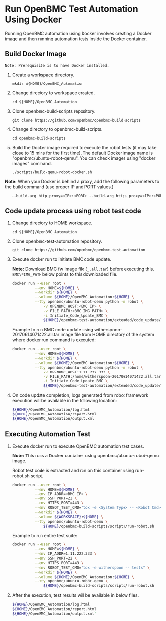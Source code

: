 # Run OpenBMC Test Automation Using Docker

Running OpenBMC automation using Docker involves creating a Docker image and
then running automation tests inside the Docker container.

## Build Docker Image

`Note: Prerequisite is to have Docker installed.`

1. Create a workspace directory.

   `mkdir ${HOME}/OpenBMC_Automation`

2. Change directory to workspace created.

   `cd ${HOME}/OpenBMC_Automation`

3. Clone openbmc-build-scripts repository.

   `git clone https://github.com/openbmc/openbmc-build-scripts`

4. Change directory to openbmc-build-scripts.

   `cd openbmc-build-scripts`

5. Build the Docker image required to execute the robot tests (it may take close
   to 15 mins for the first time). The default Docker image name is
   "openbmc/ubuntu-robot-qemu". You can check images using "docker images"
   command.

   `./scripts/build-qemu-robot-docker.sh`

**Note:** When your Docker is behind a proxy, add the following parameters to
the build command (use proper IP and PORT values.)

```bash
   --build-arg http_proxy=<IP>:<PORT> --build-arg https_proxy=<IP>:<PORT>
```

## Code update process using robot test code

1. Change directory to HOME workspace.

   `cd ${HOME}/OpenBMC_Automation`

2. Clone openbmc-test-automation repository.

   `git clone https://github.com/openbmc/openbmc-test-automation`

3. Execute docker run to initiate BMC code update.

   **Note:** Download BMC fw image file (`_.all.tar`) before executing this.
   `BMC\*IMG_PATH` below points to this downloaded file.

   ```bash
   docker run --user root \
             --env HOME=${HOME} \
             --workdir ${HOME} \
             --volume ${HOME}/OpenBMC_Automation:${HOME} \
             --tty openbmc/ubuntu-robot-qemu python -m robot \
                 -v OPENBMC_HOST:<BMC IP> \
                 -v FILE_PATH:<BMC_IMG_PATH> \
                 -i Initiate_Code_Update_BMC \
                 ${HOME}/openbmc-test-automation/extended/code_update/update_bmc.robot
   ```

   Example to run BMC code update using witherspoon-20170614071422.all.tar image
   file from HOME directory of the system where docker run command is executed:

   ```bash
   docker run --user root \
             --env HOME=${HOME} \
             --workdir ${HOME} \
             --volume ${HOME}/OpenBMC_Automation:${HOME} \
             --tty openbmc/ubuntu-robot-qemu python -m robot \
                 -v OPENBMC_HOST:1.11.222.333 \
                 -v FILE_PATH:/home/witherspoon-20170614071422.all.tar \
                 -i Initiate_Code_Update_BMC \
                 ${HOME}/openbmc-test-automation/extended/code_update/update_bmc.robot
   ```

4. On code update completion, logs generated from robot framework execution will
   be available in the following location:

   ```bash
   ${HOME}/OpenBMC_Automation/log.html
   ${HOME}/OpenBMC_Automation/report.html
   ${HOME}/OpenBMC_Automation/output.xml
   ```

## Executing Automation Test

1. Execute docker run to execute OpenBMC automation test cases.

   **Note:** This runs a Docker container using openbmc/ubuntu-robot-qemu image.

   Robot test code is extracted and ran on this container using run-robot.sh
   script.

   ```bash
   docker run --user root \
             --env HOME=${HOME} \
             --env IP_ADDR=<BMC IP> \
             --env SSH_PORT=22 \
             --env HTTPS_PORT=443 \
             --env ROBOT_TEST_CMD="tox -e <System Type> -- <Robot Cmd>" \
             --workdir ${HOME} \
             --volume ${WORKSPACE}:${HOME} \
             --tty openbmc/ubuntu-robot-qemu \
                 ${HOME}/openbmc-build-scripts/scripts/run-robot.sh
   ```

   Example to run entire test suite:

   ```bash
   docker run --user root \
             --env HOME=${HOME} \
             --env IP_ADDR=1.11.222.333 \
             --env SSH_PORT=22 \
             --env HTTPS_PORT=443 \
             --env ROBOT_TEST_CMD="tox -e witherspoon -- tests" \
             --workdir ${HOME} \
             --volume ${HOME}/OpenBMC_Automation:${HOME} \
             --tty openbmc/ubuntu-robot-qemu \
                 ${HOME}/openbmc-build-scripts/scripts/run-robot.sh
   ```

2. After the execution, test results will be available in below files.

   ```bash
   ${HOME}/OpenBMC_Automation/log.html
   ${HOME}/OpenBMC_Automation/report.html
   ${HOME}/OpenBMC_Automation/output.xml`
   ```
